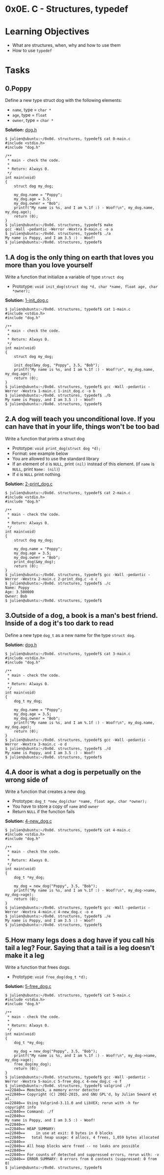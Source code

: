 # 0x0E. C - Structures, typedef

# Learning Objectives

- What are structures, when, why and how to use them
- How to use `typedef`

# Tasks

## 0.Poppy

Define a new type struct dog with the following elements:

- `name`, type = `char *`
- `age`, type = `float`
- `owner`, type = `char *`

**Solution:** [dog.h](dog.h)

```
$ julien@ubuntu:~/0x0d. structures, typedef$ cat 0-main.c
#include <stdio.h>
#include "dog.h"

/**
 * main - check the code.
 *
 * Return: Always 0.
 */
int main(void)
{
    struct dog my_dog;

    my_dog.name = "Poppy";
    my_dog.age = 3.5;
    my_dog.owner = "Bob";
    printf("My name is %s, and I am %.1f :) - Woof!\n", my_dog.name, my_dog.age);
    return (0);
}
$ julien@ubuntu:~/0x0d. structures, typedef$ make
gcc -Wall -pedantic -Werror -Wextra 0-main.c -o a
$ julien@ubuntu:~/0x0d. structures, typedef$ ./a
My name is Poppy, and I am 3.5 :) - Woof!
$ julien@ubuntu:~/0x0d. structures, typedef$
```

## 1.A dog is the only thing on earth that loves you more than you love yourself

Write a function that initialize a variable of type `struct dog`

- Prototype: `void init_dog(struct dog *d, char *name, float age, char *owner);`

**Solution:** [1-init_dog.c](1-init_dog.c)

```
$ julien@ubuntu:~/0x0d. structures, typedef$ cat 1-main.c
#include <stdio.h>
#include "dog.h"

/**
 * main - check the code.
 *
 * Return: Always 0.
 */
int main(void)
{
    struct dog my_dog;

    init_dog(&my_dog, "Poppy", 3.5, "Bob");
    printf("My name is %s, and I am %.1f :) - Woof!\n", my_dog.name, my_dog.age);
    return (0);
}
$ julien@ubuntu:~/0x0d. structures, typedef$ gcc -Wall -pedantic -Werror -Wextra 1-main.c 1-init_dog.c -o b
$ julien@ubuntu:~/0x0d. structures, typedef$ ./b
My name is Poppy, and I am 3.5 :) - Woof!
$ julien@ubuntu:~/0x0d. structures, typedef$
```

## 2.A dog will teach you unconditional love. If you can have that in your life, things won't be too bad

Write a function that prints a struct dog

- Prototype: `void print_dog(struct dog *d);`
- Format: see example below
- You are allowed to use the standard library
- If an element of `d` is `NULL`, print `(nil)` instead of this element. (if `name` is `NULL`, print `Name: (nil)`)
- If `d` is `NULL` print nothing.

**Solution:** [2-print_dog.c](2-print_dog.c)

```
$ julien@ubuntu:~/0x0d. structures, typedef$ cat 2-main.c
#include <stdio.h>
#include "dog.h"

/**
 * main - check the code.
 *
 * Return: Always 0.
 */
int main(void)
{
    struct dog my_dog;

    my_dog.name = "Poppy";
    my_dog.age = 3.5;
    my_dog.owner = "Bob";
    print_dog(&my_dog);
    return (0);
}
$ julien@ubuntu:~/0x0d. structures, typedef$ gcc -Wall -pedantic -Werror -Wextra 2-main.c 2-print_dog.c -o c
$ julien@ubuntu:~/0x0d. structures, typedef$ ./c
Name: Poppy
Age: 3.500000
Owner: Bob
$ julien@ubuntu:~/0x0d. structures, typedef$
```

## 3.Outside of a dog, a book is a man's best friend. Inside of a dog it's too dark to read

Define a new type `dog_t` as a new name for the type `struct dog`.

**Solution:** [dog.h](dog.h)

```
$ julien@ubuntu:~/0x0d. structures, typedef$ cat 3-main.c
#include <stdio.h>
#include "dog.h"

/**
 * main - check the code.
 *
 * Return: Always 0.
 */
int main(void)
{
    dog_t my_dog;

    my_dog.name = "Poppy";
    my_dog.age = 3.5;
    my_dog.owner = "Bob";
    printf("My name is %s, and I am %.1f :) - Woof!\n", my_dog.name, my_dog.age);
    return (0);
}
$ julien@ubuntu:~/0x0d. structures, typedef$ gcc -Wall -pedantic -Werror -Wextra 3-main.c -o d
$ julien@ubuntu:~/0x0d. structures, typedef$ ./d
My name is Poppy, and I am 3.5 :) - Woof!
$ julien@ubuntu:~/0x0d. structures, typedef$
```

## 4.A door is what a dog is perpetually on the wrong side of

Write a function that creates a new dog.

- Prototype: `dog_t *new_dog(char *name, float age, char *owner);`
- You have to store a copy of `name` and `owner`
- Return `NULL` if the function fails

**Solution:** [4-new_dog.c](4-new_dog.c)

```
$ julien@ubuntu:~/0x0d. structures, typedef$ cat 4-main.c
#include <stdio.h>
#include "dog.h"

/**
 * main - check the code.
 *
 * Return: Always 0.
 */
int main(void)
{
    dog_t *my_dog;

    my_dog = new_dog("Poppy", 3.5, "Bob");
    printf("My name is %s, and I am %.1f :) - Woof!\n", my_dog->name, my_dog->age);
    return (0);
}
$ julien@ubuntu:~/0x0d. structures, typedef$ gcc -Wall -pedantic -Werror -Wextra 4-main.c 4-new_dog.c -o e
$ julien@ubuntu:~/0x0d. structures, typedef$ ./e
My name is Poppy, and I am 3.5 :) - Woof!
$ julien@ubuntu:~/0x0d. structures, typedef$
```

## 5.How many legs does a dog have if you call his tail a leg? Four. Saying that a tail is a leg doesn't make it a leg

Write a function that frees dogs.

- Prototype: `void free_dog(dog_t *d);`

**Solution:** [5-free_dog.c](5-free_dog.c)

```
$ julien@ubuntu:~/0x0d. structures, typedef$ cat 5-main.c
#include <stdio.h>
#include "dog.h"

/**
 * main - check the code.
 *
 * Return: Always 0.
 */
int main(void)
{
    dog_t *my_dog;

    my_dog = new_dog("Poppy", 3.5, "Bob");
    printf("My name is %s, and I am %.1f :) - Woof!\n", my_dog->name, my_dog->age);
    free_dog(my_dog);
    return (0);
}
$ julien@ubuntu:~/0x0d. structures, typedef$ gcc -Wall -pedantic -Werror -Wextra 5-main.c 5-free_dog.c 4-new_dog.c -o f
$ julien@ubuntu:~/0x0d. structures, typedef$ valgrind ./f
==22840== Memcheck, a memory error detector
==22840== Copyright (C) 2002-2015, and GNU GPL'd, by Julian Seward et al.
==22840== Using Valgrind-3.11.0 and LibVEX; rerun with -h for copyright info
==22840== Command: ./f
==22840==
My name is Poppy, and I am 3.5 :) - Woof!
==22840==
==22840== HEAP SUMMARY:
==22840==     in use at exit: 0 bytes in 0 blocks
==22840==   total heap usage: 4 allocs, 4 frees, 1,059 bytes allocated
==22840==
==22840== All heap blocks were freed -- no leaks are possible
==22840==
==22840== For counts of detected and suppressed errors, rerun with: -v
==22840== ERROR SUMMARY: 0 errors from 0 contexts (suppressed: 0 from 0)
$ julien@ubuntu:~/0x0d. structures, typedef$
```
